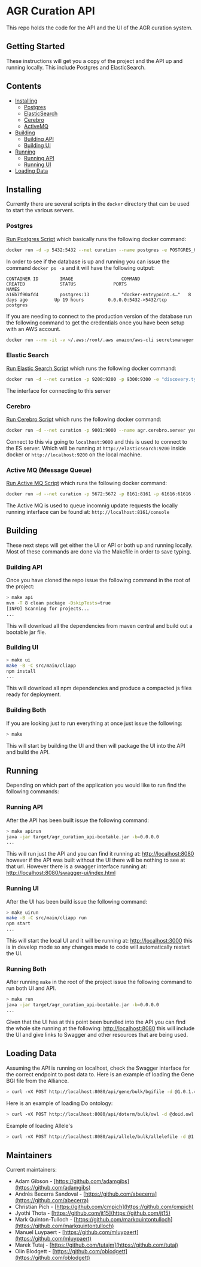# AGR Curation API

This repo holds the code for the API and the UI of the AGR curation system.

## Getting Started

These instructions will get you a copy of the project and the API up and running locally. This include Postgres and ElasticSearch.

## Contents

- [Installing](#installing)
	* [Postgres](#postgres)
	* [ElasticSearch](#elasticsearch)
	* [Cerebro](#cerebro)
	* [ActiveMQ](#activemq)
- [Building](#building)
	* [Building API](#building_api)
	* [Building UI](#building_ui)
- [Running](#running)
	* [Running API](#running_api)
	* [Running UI](#running_ui)
- [Loading Data](#loading_data)



## Installing

Currently there are several scripts in the `docker` directory that can be used to start the various servers.

### Postgres

[Run Postgres Script](docker/run_postgres) which basically runs the following docker command:

```bash
docker run -d -p 5432:5432 --net curation --name postgres -e POSTGRES_HOST_AUTH_METHOD=trust postgres:13
```

In order to see if the database is up and running you can issue the command `docker ps -a` and it will have the following output:

```
CONTAINER ID        IMAGE                  COMMAND                  CREATED             STATUS              PORTS                                            NAMES
a16b7f90afd4        postgres:13            "docker-entrypoint.s…"   8 days ago          Up 19 hours         0.0.0.0:5432->5432/tcp                           postgres
```

If you are needing to connect to the production version of the database run the following command to get the credentials once you have been setup with an AWS account.

```bash
docker run --rm -it -v ~/.aws:/root/.aws amazon/aws-cli secretsmanager get-secret-value --secret-id curation-db-admin --region us-east-1 --query SecretString --output text
```

### Elastic Search

[Run Elastic Search Script](docker/run_es) which runs the following docker command:

```bash
docker run -d --net curation -p 9200:9200 -p 9300:9300 -e "discovery.type=single-node" --name elasticsearch docker.elastic.co/elasticsearch/elasticsearch:7.9.0
```

The interface for connecting to this server 

### Cerebro

[Run Cerebro Script](docker/run_cerebro) which runs the following docker command:

```bash
docker run -d --net curation -p 9001:9000 --name agr.cerebro.server yannart/cerebro
```

Connect to this via going to `localhost:9000` and this is used to connect to the ES server. Which will be running at `http://elasticsearch:9200` inside docker or `http://localhost:9200` on the local machine.

### Active MQ (Message Queue)

[Run Active MQ Script](docker/run_activemq) which runs the following docker command:

```bash
docker run -d --net curation -p 5672:5672 -p 8161:8161 -p 61616:61616 -e ARTEMIS_USERNAME=quarkus -e ARTEMIS_PASSWORD=quarkus --name activemq vromero/activemq-artemis:2.9.0-alpine

```

The Active MQ is used to queue incomnig update requests the locally running interface can be found at: `http://localhost:8161/console`

## Building

These next steps will get either the UI or API or both up and running locally. Most of these commands are done via the Makefile in order to save typing.

### Building API

Once you have cloned the repo issue the following command in the root of the project:

```bash
> make api
mvn -T 8 clean package -DskipTests=true
[INFO] Scanning for projects...
...
```

This will download all the dependencies from maven central and build out a bootable jar file.

### Building UI

```bash
> make ui
make -B -C src/main/cliapp
npm install
...
```
This will download all npm dependencies and produce a compacted js files ready for deployment.

### Building Both

If you are looking just to run everything at once just issue the following:

```bash
> make
```
This will start by building the UI and then will package the UI into the API and build the API.

## Running

Depending on which part of the application you would like to run find the following commands:

### Running API

After the API has been built issue the following command:

```bash
> make apirun
java -jar target/agr_curation_api-bootable.jar -b=0.0.0.0
...
```

This will run just the API and you can find it running at: [http://localhost:8080](http://localhost:8080) however if the API was built without the UI there will be nothing to see at that url. However there is a swagger interface running at: [http://localhost:8080/swagger-ui/index.html](http://localhost:8080/swagger-ui/index.html)

### Running UI

After the UI has been build issue the following command:

```bash
> make uirun
make -B -C src/main/cliapp run
npm start
...
```

This will start the local UI and it will be running at: [http://localhost:3000](http://localhost:3000) this is in develop mode so any changes made to code will automatically restart the UI.

### Running Both

After running `make` in the root of the project issue the following command to run both UI and API.

```bash
> make run
java -jar target/agr_curation_api-bootable.jar -b=0.0.0.0
...
```
Given that the UI has at this point been bundled into the API you can find the whole site running at the following: [http://localhost:8080](http://localhost:8080) this will include the UI and give links to Swagger and other resources that are being used.

## Loading Data

Assuming the API is running on localhost, check the Swagger interface for the correct endpoint to post data to. Here is an example of loading the Gene BGI file from the Alliance.

```bash
> curl -vX POST http://localhost:8080/api/gene/bulk/bgifile -d @1.0.1.4_BGI_ZFIN_4.json --header "Content-Type: application/json"
```

Here is an example of loading Do ontology:

```bash
> curl -vX POST http://localhost:8080/api/doterm/bulk/owl -d @doid.owl --header "Content-Type: application/xml"
```

Example of loading Allele's

```bash
> curl -vX POST http://localhost:8080/api/allele/bulk/allelefile -d @1.0.1.4_ALLELE_MGI_0.json --header "Content-Type: application/json"
```

## Maintainers

Current maintainers:

 * Adam Gibson - [https://github.com/adamgibs](https://github.com/adamgibs)
 * Andrés Becerra Sandoval - [https://github.com/abecerra](https://github.com/abecerra)
 * Christian Pich - [https://github.com/cmpich](https://github.com/cmpich)
 * Jyothi Thota - [https://github.com/jt15](https://github.com/jt15)
 * Mark Quinton-Tulloch - [https://github.com/markquintontulloch](https://github.com/markquintontulloch)
 * Manuel Luypaert - [https://github.com/mluypaert](https://github.com/mluypaert)
 * Marek Tutaj - [https://github.com/tutajm](https://github.com/tutaj)
 * Olin Blodgett - [https://github.com/oblodgett](https://github.com/oblodgett)
